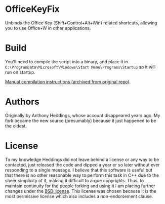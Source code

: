 # OfficeKeyFix

Unbinds the Office Key (Shift+Control+Alt+Win) related shortcuts, allowing you to use Office+W in other applications.

# Build

You'll need to compile the script into a binary, and place it in `C:\ProgramData\Microsoft\Windows\Start Menu\Programs\Startup` so it will run on startup.

[Manual compilation instructions (archived from original repo)](https://web.archive.org/web/20201025005256/https://github.com/anthonyheddings/OfficeKeyFix/issues/1).

# Authors

Originally by Anthony Heddings, whose account disappeared years ago. My fork became the new source (presumably) because it just happened to be the oldest.

# License

To my knowledge Heddings did not leave behind a license or any way to be contacted, just released the code and dipped a year or so later without ever responding to a single message.
I believe that this software is useful but that there is no other reasonable way to perform this task in C++ due to the sheer simplicity of it, making it difficult to argue copyrights.
Thus, to maintain continuity for the people forking and using it I am placing further changes under the [BSD license](https://opensource.org/license/bsd-3-clause).
This license was chosen because it is the most permissive license which also includes a non-endorsement clause.
